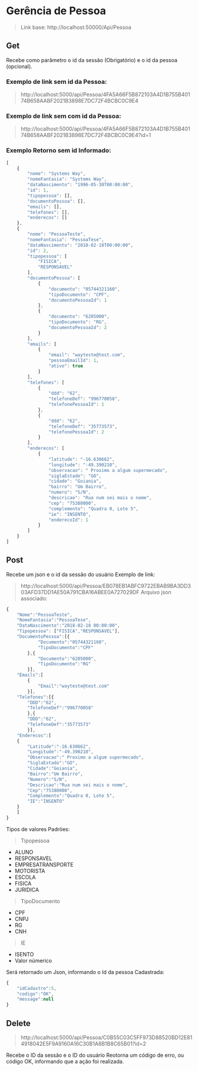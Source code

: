 # Gerência de Pessoa
> Link base: http://localhost:50000/Api/Pessoa

## Get
Recebe como parâmetro o id da sessão (Obrigatório) e o id da pessoa (opcional).

### Exemplo de link sem id da Pessoa:
> http://localhost:5000/api/Pessoa/4FA5A66F5B872103A4D1B755B40174B658AABF2021B3898E7DC72F4BCBC0C9E4

### Exemplo de link sem com id da Pessoa:
> http://localhost:5000/api/Pessoa/4FA5A66F5B872103A4D1B755B40174B658AABF2021B3898E7DC72F4BCBC0C9E4?id=1

### Exemplo Retorno sem id Informado:

```javascript
[
    {
        "nome": "Systems Way",
        "nomeFantasia": "Systems Way",
        "dataNascimento": "1996-05-30T00:00:00",
        "id": 1,
        "tipopessoa": [],
        "documentoPessoa": [],
        "emails": [],
        "telefones": [],
        "enderecos": []
    },
    {
        "nome": "PessoaTeste",
        "nomeFantasia": "PessoaTese",
        "dataNascimento": "2018-02-18T00:00:00",
        "id": 2,
        "tipopessoa": [
            "FISICA",
            "RESPONSAVEL"
        ],
        "documentoPessoa": [
            {
                "documento": "05744321160",
                "tipoDocumento": "CPF",
                "documentoPessoaId": 1
            },
            {
                "documento": "6205000",
                "tipoDocumento": "RG",
                "documentoPessoaId": 2
            }
        ],
        "emails": [
            {
                "email": "wayteste@test.com",
                "pessoaEmailId": 1,
                "ativo": true
            }
        ],
        "telefones": [
            {
                "ddd": "62",
                "telefoneDef": "996770058",
                "telefonePessoaId": 1
            },
            {
                "ddd": "62",
                "telefoneDef": "35773573",
                "telefonePessoaId": 2
            }
        ],
        "enderecos": [
            {
                "latitude": "-16.630662",
                "longitude": "-49.390210",
                "observacao": " Proximo a algum supermecado",
                "siglaEstado": "GO",
                "cidade": "Goiania",
                "bairro": "Um Bairro",
                "numero": "S/N",
                "descricao": "Rua num sei mais o nome",
                "cep": "75380000",
                "complemento": "Quadra 0, Lote 5",
                "ie": "INSENTO",
                "enderecoId": 1
            }
        ]
    }
]
```

## Post

 Recebe um json e o id da sessão do usuário
 Exemplo de link:
 > http://localhost:5000/api/Pessoa/EB078EB1ABFC9722EBAB9BA3DD303AFD37DD1AE50A791CBA16ABEE0A727029DF
 Arquivo json associado:

```javascript
{
    "Nome":"PessoaTeste",
    "NomeFantasia":"PessoaTese",
    "DataNascimento":"2018-02-18 00:00:00",
    "Tipopessoa": ["FISICA","RESPONSAVEL"],
    "DocumentoPessoa":[{
    		"Documento":"05744321160",
    		"TipoDocumento":"CPF"
    	},{
    		"Documento":"6205000",
    		"TipoDocumento":"RG"
    	}],
    "Emails":[
    	{
    		"Email":"wayteste@test.com"
    	}],
    "Telefones":[{
    	"DDD":"62",
    	"TelefoneDef":"996770058"
    	},{
    	"DDD":"62",
    	"TelefoneDef":"35773573"
    	}],
    "Enderecos":[
    {
    	"Latitude":"-16.630662",
    	"Longitude":"-49.390210",
    	"Observacao":" Proximo a algum supermecado",
    	"SiglaEstado":"GO",
    	"Cidade":"Goiania",
    	"Bairro":"Um Bairro",
    	"Numero":"S/N",
    	"Descricao":"Rua num sei mais o nome",
    	"Cep":"75380000",
    	"Complemento":"Quadra 0, Lote 5",
    	"IE":"INSENTO"
    }
    ]
}
```

Tipos de valores Padrões:

>   Tipopessoa 
* ALUNO
* RESPONSAVEL
* EMPRESATRANSPORTE
* MOTORISTA
* ESCOLA
* FISICA
* JURIDICA

>  TipoDocumento
* CPF
* CNPJ
* RG
* CNH

>  IE
* ISENTO
* Valor númerico

Será retornado um Json, informando o Id da pessoa Cadastrada:

```javascript
{
	"idCadastro":5,
	"codigo":"OK",
	"message":null
}
```

## Delete

> http://localhost:5000/api/Pessoa/C0B55C03C5FF973D88520BD12E814918042E5F9A9160A16C30B1A8B1B8C65B01?id=2

Recebe o ID da sessão e o ID do usuário
Reotorna um código de erro, ou código OK, informando que a ação foi realizada.